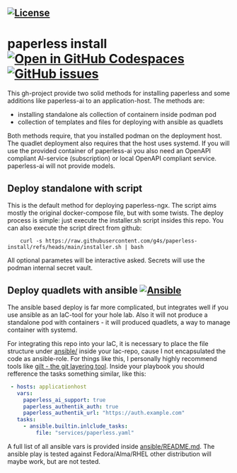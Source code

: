 <!-- SPDX-License-Identifier BSD-3-Clause -->
[![License](https://img.shields.io/badge/License-BSD_3--Clause-blue.svg)](https://opensource.org/licenses/BSD-3-Clause)
---

# paperless install [![Open in GitHub Codespaces](https://github.com/codespaces/badge.svg)](https://github.com/codespaces/new?hide_repo_select=true&ref=main&repo=963338797) [![GitHub issues](https://img.shields.io/github/issues/g4s/paperless-install)](https://github.com/g4s/paperless-install/issues)
This gh-project provide two solid methods for installing paperless and some 
additions like paperless-ai to an application-host. The methods are:

  * installing standalone als collection of containern inside podman pod
  * collection of templates and files for deploying with ansible as quadlets

Both methods require, that you installed podman on the deployment host. The
quadlet deployment also requires that the host uses systemd. If you will use
the provided container of paperless-ai you also need an OpenAPI compliant
AI-service (subscription) or local OpenAPI compliant service. paperless-ai
will not provide models. 

## Deploy standalone with script
This is the default method for deploying paperless-ngx. The script aims mostly
the original docker-compose file, but with some twists. The deploy process is
simple: just execute the installer.sh script insides this repo. You can also
execute the script direct from github:

```
    curl -s https://raw.githubusercontent.com/g4s/paperless-install/refs/heads/main/installer.sh | bash 
```
All optional parametes will be interactive asked. Secrets will use the podman
internal secret vault.

## Deploy quadlets with ansible [![Ansible](https://img.shields.io/badge/ansible-%231A1918.svg?style=for-the-badge&logo=ansible&logoColor=white)](https://docs.ansible.com)

The ansible based deploy is far more complicated, but integrates well if you
use ansible as an IaC-tool for your hole lab. Also it will not produce a
standalone pod with containers - it will produced quadlets, a way to manage
container with systemd.

For integrating this repo into your IaC, it is necessary to place the file
structure under [ansible/](./ansible) inside your Iac-repo, cause I not
encapsulated the code as ansible-role. For things like this, I personally
highly recommend tools like [gilt - the git layering tool](https://github.com/retr0h/gilt).
Inside your playbook you should refference the tasks something similar,
like this:

```yaml
 - hosts: applicationhost
   vars:
     paperless_ai_support: true
     paperless_authentik_auth: true
     paperless_authentik_url: "https://auth.example.com"
   tasks:
     - ansible.builtin.inlclude_tasks:
         file: "services/paperless.yaml"
```

A full list of all ansible vars is provided inside [ansible/README.md](ansible/README.md).
The ansible play is tested against Fedora/Alma/RHEL other distribution will 
maybe work, but are not tested.
